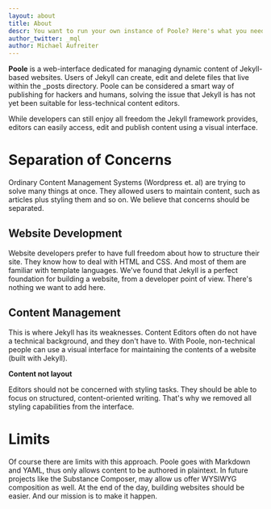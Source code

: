 ```yaml
---
layout: about
title: About
descr: You want to run your own instance of Poole? Here's what you need to know.
author_twitter: _mql
author: Michael Aufreiter
---
```



**Poole** is a web-interface dedicated for managing dynamic content of Jekyll-based websites. Users of Jekyll can create, edit and delete files that live within the _posts directory. Poole can be considered a smart way of publishing for hackers and humans, solving the issue that Jekyll is has not yet been suitable for less-technical content editors.

While developers can still enjoy all freedom the Jekyll framework provides, editors can easily access, edit and publish content using a visual interface.


Separation of Concerns
===============

Ordinary Content Management Systems (Wordpress et. al) are trying to solve many things at once. They allowed users to maintain content, such as articles plus styling them and so on. We believe that concerns should be separated.


Website Development
---------------

Website developers prefer to have full freedom about how to structure their site. They know how to deal with HTML and CSS. And most of them are familiar with template languages. We've found that Jekyll is a perfect foundation for building a website, from a developer point of view. There's nothing we want to add here.


Content Management
---------------

This is where Jekyll has its weaknesses. Content Editors often do not have a technical background, and they don't have to. With Poole, non-technical people can use a visual interface for maintaining the contents of a website (built with Jekyll).


**Content not layout**

Editors should not be concerned with styling tasks. They should be able to focus on structured, content-oriented writing. That's why we removed all styling capabilities from the interface.


Limits
===============

Of course there are limits with this approach. Poole goes with Markdown and YAML, thus only allows content to be authored in plaintext. In future projects like the Substance Composer, may allow us offer WYSIWYG composition as well. At the end of the day, building websites should be easier. And our mission is to make it happen.
